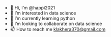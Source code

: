 - 👋 Hi, I’m @happi2021
- 👀 I’m interested in data science
- 🌱 I’m currently learning python
- 💞️ I’m looking to collaborate on data science
- 📫 How to reach me klakhera370@gmail.com

<!---
happi2021/happi2021 is a ✨ special ✨ repository because its `README.md` (this file) appears on your GitHub profile.
You can click the Preview link to take a look at your changes.
--->
